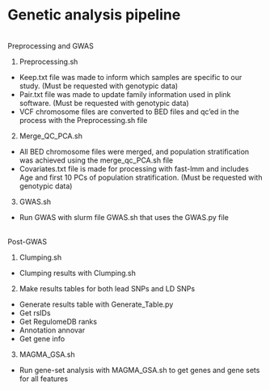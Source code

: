 # Genetic analysis pipeline
\
Preprocessing and GWAS
1. Preprocessing.sh
- Keep.txt file was made to inform which samples are specific to our study. (Must be requested with genotypic data)
- Pair.txt file was made to update family information used in plink software. (Must be requested with genotypic data)  
- VCF chromosome files are converted to BED files and qc’ed in the process with the Preprocessing.sh file
  
2. Merge_QC_PCA.sh
- All BED chromosome files were merged, and population stratification was achieved using the merge_qc_PCA.sh file
- Covariates.txt file is made for processing with fast-lmm and includes Age and first 10 PCs of population stratification. (Must be requested with genotypic data)

3. GWAS.sh
- Run GWAS with slurm file GWAS.sh that uses the GWAS.py file

\
Post-GWAS
1. Clumping.sh
- Clumping results with Clumping.sh

2. Make results tables for both lead SNPs and LD SNPs
- Generate results table with Generate_Table.py
- Get rsIDs
- Get RegulomeDB ranks  
- Annotation annovar
- Get gene info

3. MAGMA_GSA.sh
- Run gene-set analysis with MAGMA_GSA.sh to get genes and gene sets for all features

